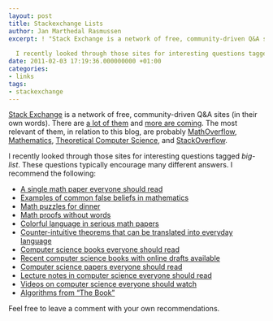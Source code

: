 ```yaml
---
layout: post
title: Stackexchange Lists
author: Jan Marthedal Rasmussen
excerpt: ! "Stack Exchange is a network of free, community-driven Q&A sites (in their own words).  There are a lot of them and more are coming. The most relevant of them, in relation to this blog, are probably MathOverflow, Mathematics, Theoretical Computer Science, and StackOverflow.
  
  I recently looked through those sites for interesting questions tagged big-list. These questions typically encourage many different answers. I recommend the following:"
date: 2011-02-03 17:19:36.000000000 +01:00
categories:
- links
tags:
- stackexchange
---
```

[Stack Exchange](http://stackexchange.com/) is a network of free, community-driven Q&amp;A sites (in their own words). There are [a lot of them](http://stackexchange.com/sites) and [more are coming](http://area51.stackexchange.com/). The most relevant of them, in relation to this blog, are probably [MathOverflow](http://mathoverflow.net/), [Mathematics](http://math.stackexchange.com/), [Theoretical Computer Science](http://cstheory.stackexchange.com/), and [StackOverflow](http://stackoverflow.com/).

I recently looked through those sites for interesting questions tagged *big-list*. These questions typically encourage many different answers. I recommend the following:

*   [A single math paper everyone should read](http://mathoverflow.net/questions/2144/a-single-paper-everyone-should-read)
*   [Examples of common false beliefs in mathematics](http://mathoverflow.net/questions/23478/examples-of-common-false-beliefs-in-mathematics)
*   [Math puzzles for dinner](http://mathoverflow.net/questions/29323/math-puzzles-for-dinner)
*   [Math proofs without words](http://mathoverflow.net/questions/8846/proofs-without-words)
*   [Colorful language in serious math papers](http://mathoverflow.net/questions/22299/what-are-some-examples-of-colorful-language-in-serious-mathematics-papers)
*   [Counter-intuitive theorems that can be translated into everyday language](http://math.stackexchange.com/questions/250/a-challenge-by-r-p-feynman-give-counter-intuitive-theorems-that-can-be-transl)
*   [Computer science books everyone ](http://cstheory.stackexchange.com/questions/3253/what-books-should-everyone-read)[should read](http://cstheory.stackexchange.com/questions/3253/what-books-should-everyone-read)
*   [Recent computer science books with online drafts available](http://cstheory.stackexchange.com/questions/3540/what-are-the-recent-tcs-books-whose-drafts-are-available-online/)
*   [Computer science papers everyone should read](http://cstheory.stackexchange.com/questions/1168/what-papers-should-everyone-read)
*   [Lecture notes in computer science everyone should read](http://cstheory.stackexchange.com/questions/4074/what-lecture-notes-should-everyone-read/)
*   [Videos on computer science everyone ](http://cstheory.stackexchange.com/questions/1198/what-videos-should-everybody-watch)[should watch](http://cstheory.stackexchange.com/questions/1198/what-videos-should-everybody-watch)
*   [Algorithms from &#8220;The Book&#8221;](http://cstheory.stackexchange.com/questions/189/algorithms-from-the-book)

Feel free to leave a comment with your own recommendations.


